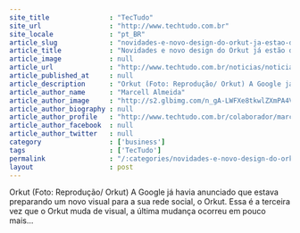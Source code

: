 ```yaml
---
site_title               : "TecTudo"
site_url                 : "http://www.techtudo.com.br"
site_locale              : "pt_BR"
article_slug             : "novidades-e-novo-design-do-orkut-ja-estao-disponiveis-para-alguns-usuarios"
article_title            : "Novidades e novo design do Orkut já estão disponíveis para alguns usuários"
article_image            : null
article_url              : "http://www.techtudo.com.br/noticias/noticia/2011/03/novidades-e-novo-design-do-orkut-ja-estao-disponiveis-para-alguns-usuarios.html"
article_published_at     : null
article_description      : "Orkut (Foto: Reprodução/ Orkut) A Google já havia anunciado que estava preparando um novo visual para a sua rede social, o Orkut. Essa é a terceira vez que o Orkut muda de visual, a última mudança ocorreu em pouco mais..."
article_author_name      : "Marcell Almeida"
article_author_image     : "http://s2.glbimg.com/n_gA-LWFXe8tkwlZXmPA4V48_vQ=/30x30/s2.glbimg.com/9LCjdY8xjI7L5L6A7HmEV0qi3tM=/0x0:640x640/140x140/s.glbimg.com/po/tt2/f/original/2016/03/07/photo_2016-03-06_20-11-43.jpg"
article_author_biography : null
article_author_profile   : "http://www.techtudo.com.br/colaborador/marcell-almeida.html"
article_author_facebook  : null
article_author_twitter   : null
category                 : ['business']
tags                     : ['TecTudo']
permalink                : "/:categories/novidades-e-novo-design-do-orkut-ja-estao-disponiveis-para-alguns-usuarios/"
layout                   : post
---
```


Orkut (Foto: Reprodução/ Orkut) A Google já havia anunciado que estava preparando um novo visual para a sua rede social, o Orkut. Essa é a terceira vez que o Orkut muda de visual, a última mudança ocorreu em pouco mais...
